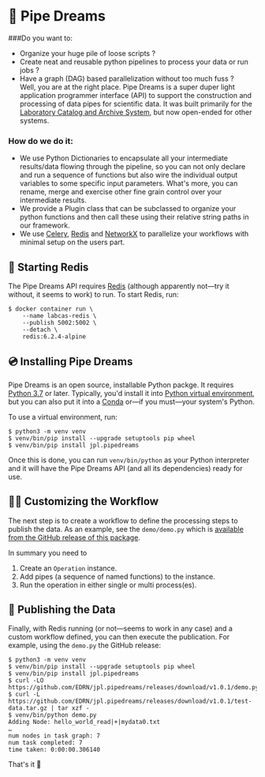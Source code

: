 # 🔬 Pipe Dreams

###Do you want to:
- Organize your huge pile of loose scripts ?
- Create neat and reusable python pipelines to process your data or run jobs ?
- Have a graph (DAG) based parallelization without too much fuss ?  
Well, you are at the right place. Pipe Dreams is a super duper light application programmer interface (API) to support the construction and processing of data pipes for scientific data. It was built primarily for the [Laboratory Catalog and Archive System](https://github.com/EDRN/labcas-backend), but now open-ended for other systems.

### How do we do it:
- We use Python Dictionaries to encapsulate all your intermediate results/data flowing through the pipeline, so you can not only declare and run a sequence of functions but also wire the individual output variables to some specific input parameters. What's more, you can rename, merge and exercise other fine grain control over your intermediate results.
- We provide a Plugin class that can be subclassed to organize your python functions and then call these using their relative string paths in our framework.
- We use [Celery](https://pypi.org/project/celery/), [Redis](https://redis.io/) and [NetworkX](https://pypi.org/project/networkx/) to parallelize your workflows with minimal setup on the users part.  

## 🚗 Starting Redis

The Pipe Dreams API requires [Redis](https://redis.io/) (although apparently not—try it without, it seems to work) to run. To start Redis, run:

```console
$ docker container run \
    --name labcas-redis \
    --publish 5002:5002 \
    --detach \
    redis:6.2.4-alpine
```

## 💿 Installing Pipe Dreams

Pipe Dreams is an open source, installable Python packge. It requires [Python 3.7](https://www.python.org/) or later. Typically, you'd install it into [Python virtual environment](https://docs.python.org/3/tutorial/venv.html), but you can also put it into a [Conda](https://docs.conda.io/en/latest/) or—if you must—your system's Python.

To use a virtual environment, run:

```console
$ python3 -m venv venv
$ venv/bin/pip install --upgrade setuptools pip wheel
$ venv/bin/pip install jpl.pipedreams
```

Once this is done, you can run `venv/bin/python` as your Python interpreter and it will have the Pipe Dreams API (and all its dependencies) ready for use.


## 👩‍💻 Customizing the Workflow

The next step is to create a workflow to define the processing steps to publish the data. As an example, see the `demo/demo.py` which is [available from the GitHub release of this package](https://github.com/EDRN/jpl.pipedreams/releases/).

In summary you need to

1.  Create an `Operation` instance.
2.  Add pipes (a sequence of named functions) to the instance.
3.  Run the operation in either single or multi process(es).  

## 📗 Publishing the Data

Finally, with Redis running (or not—seems to work in any case) and a custom workflow defined, you can then execute the publication. For example, using the `demo.py` the GitHub release:

```console
$ python3 -m venv venv
$ venv/bin/pip install --upgrade setuptools pip wheel
$ venv/bin/pip install jpl.pipedreams
$ curl -LO https://github.com/EDRN/jpl.pipedreams/releases/download/v1.0.1/demo.py
$ curl -L https://github.com/EDRN/jpl.pipedreams/releases/download/v1.0.1/test-data.tar.gz | tar xzf -
$ venv/bin/python demo.py
Adding Node: hello_world_read|+|mydata0.txt
…
num nodes in task graph: 7
num task completed: 7
time taken: 0:00:00.306140
```

That's it 🥳
